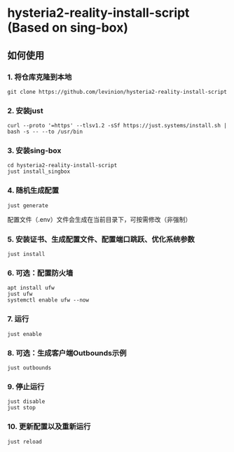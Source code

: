 # hysteria2-reality-install-script (Based on sing-box)



## 如何使用



### 1. 将仓库克隆到本地

```shell
git clone https://github.com/levinion/hysteria2-reality-install-script
```



### 2. 安装just

```shell
curl --proto '=https' --tlsv1.2 -sSf https://just.systems/install.sh | bash -s -- --to /usr/bin
```



### 3. 安装sing-box

```shell
cd hysteria2-reality-install-script
just install_singbox
```



### 4. 随机生成配置

```shell
just generate
```

配置文件（.env）文件会生成在当前目录下，可按需修改（非强制）



### 5. 安装证书、生成配置文件、配置端口跳跃、优化系统参数

```shell
just install
```



### 6. 可选：配置防火墙

```shell
apt install ufw
just ufw
systemctl enable ufw --now
```



### 7. 运行

```shell
just enable
```



### 8. 可选：生成客户端Outbounds示例

```shell
just outbounds
```




### 9. 停止运行

```shell
just disable
just stop
```



### 10. 更新配置以及重新运行

```shell	
just reload
```
